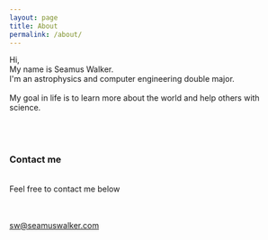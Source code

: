 ```yaml
---
layout: page
title: About
permalink: /about/
---
```


Hi,
<br/>
My name is Seamus Walker.
<br/>
I'm an astrophysics and computer engineering double major.
<br/><br/>
My goal in life is to learn more about the world and help others with science.  
<br/><br/><br/>
### Contact me
<br/>
Feel free to contact me below

<br/><br/>
[sw@seamuswalker.com](mailto:sw@seamuswalker.com)
